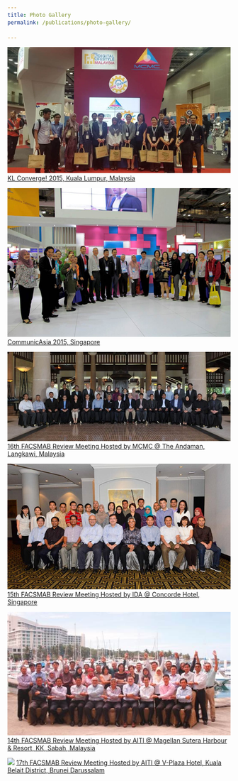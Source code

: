 ```yaml
---
title: Photo Gallery
permalink: /publications/photo-gallery/

---
```

![](/assets/images/Photo1.jpg)
[KL Converge! 2015, Kuala Lumpur, Malaysia](/assets/images/Photo1.jpg)

![](/assets/images/Photo2.jpg)
[CommunicAsia 2015, Singapore](/assets/images/Photo2.jpg)

![](/assets/images/Photo3.jpg)
[16th FACSMAB Review Meeting Hosted by MCMC @ The Andaman, Langkawi, Malaysia](/assets/images/Photo3.jpg)

![](/assets/images/Photo4.jpg)
[15th FACSMAB Review Meeting Hosted by IDA @ Concorde Hotel, Singapore](/assets/images/Photo4.jpg)

![](/assets/images/Photo5.jpg)
[14th FACSMAB Review Meeting Hosted by AITI @ Magellan Sutera Harbour & Resort, KK, Sabah, Malaysia](/assets/images/Photo5.jpg)

![](/assets/images/17th-FACSMAB-Review-Group-Photophoto-gallery.jpg)
[17th FACSMAB Review Meeting Hosted by AITI @ V-Plaza Hotel, Kuala Belait District, Brunei Darussalam](/assets/images/17th-FACSMAB-Review-Group-Photophoto-gallery.jpg)